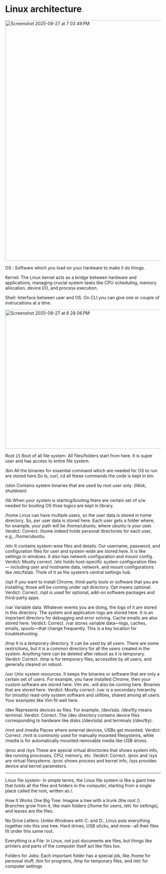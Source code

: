 # Linux architecture

<img width="845" height="776" alt="Screenshot 2025-08-27 at 7 03 49 PM" src="https://github.com/user-attachments/assets/9db838ae-c8c4-4c20-b84e-fab9703de354" />

OS : Software which you load on your hardware to make it do things.

Kernel: The Linux kernel acts as a bridge between hardware and applications, managing crucial system tasks like CPU scheduling, memory allocation, device I/O, and process execution.

Shell: Interface between user and OS. On CLI you can give one or couple of instrucations at a time.

<img width="797" height="448" alt="Screenshot 2025-08-27 at 6 28 06 PM" src="https://github.com/user-attachments/assets/a4389a7b-2885-4257-8d52-a3f3826b266a" />

Root (/)
Root of all file system. All files/folders start from here. It is super user and has access to entire file system.

/bin
All the binaries for essential command which are needed for OS to run are stored here.So ls, curl, cd all these commands the code is kept in bin.

/sbin
Contains system binaries that are used by root user only. (fdisk, shutdown) 
 
/lib
When your system is starting/booting there are certain set of s/w needed for booting OS thise logics are kept in library.

/home
Linux can have multiple users, so the user data is stored in home directory. So, per user data is stored here. Each user gets a folder where, for example, your path will be /home/ubuntu, where ubuntu is your user.
Verdict: Correct. /home indeed holds personal directories for each user, e.g., /home/ubuntu. 

/etc
It contains system-wise files and details. Our username, password, and configuration files for user and system-wide are stored here. It is like settings in windows. It also has network configuration and mount config.
Verdict: Mostly correct. /etc holds host-specific system configuration files — including user and hostname data, network, and mount configurations like /etc/fstab. Think of it as the system’s central settings hub. 

/opt
If you want to install Chrome, third-party tools or software that you are installing, those will be coming under opt directory. Opt means optional.
Verdict: Correct. /opt is used for optional, add-on software packages and third-party apps.

/var
Variable data. Whatever events you are doing, the logs of it are stored in this directory. The system and application logs are stored here. It is an important directory for debugging and error solving. Cache emails are also stored here.
Verdict: Correct. /var stores variable data—logs, caches, emails, spools—that change frequently. This is a key location for troubleshooting.

/tmp
It is a temporary directory. It can be used by all users. There are some restrictions, but it is a common directory for all the users created in the system. Anything here can be deleted after reboot as it is temporary.
Verdict: Correct. /tmp is for temporary files, accessible by all users, and generally cleared on reboot. 

/usr
Unix system resources. It keeps the binaries or software that are only a certain set of users. For example, you have installed Chrome, then your custom software are stored here. Vim etc. will also be coming here. Binaries that are stored here.
Verdict: Mostly correct: /usr is a secondary hierarchy for (mostly) read-only system software and utilities, shared among all users. Your examples like Vim fit well here. 

/dev
Represents devices as files. For example, /dev/sda. /dev/tty means terminal.
Verdict: Correct. The /dev directory contains device files corresponding to hardware like disks (/dev/sda) and terminals (/dev/tty). 

/mnt and /media
Places where external devices, USBs get mounted.
Verdict: Correct. /mnt is commonly used for manually mounted filesystems, while /media is for automatically mounted removable media like USB drives. 

/proc and /sys
These are special virtual directories that shows system info, like running processes, CPU, memory, etc.
Verdict: Correct. /proc and /sys are virtual filesystems: /proc shows process and kernel info, /sys provides device and kernel parameters.

---
Linux file system-
In simple terms, the Linux file system is like a giant tree that holds all the files and folders in the computer, starting from a single place called the root, written as /.

How It Works
One Big Tree: Imagine a tree with a trunk (the root /). Branches grow from it, like main folders (/home for users, /etc for settings), and leaves are the files.

No Drive Letters: Unlike Windows with C: and D:, Linux puts everything together into this one tree. Hard drives, USB sticks, and more--all their files fit under this same root.

Everything is a File: In Linux, not just documents are files, but things like printers and parts of the computer itself act like files too.

Folders for Jobs: Each important folder has a special job, like /home for personal stuff, /bin for programs, /tmp for temporary files, and /etc for computer settings
